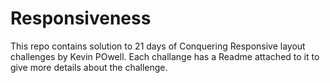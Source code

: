 # Responsiveness

This repo contains solution to 21 days of Conquering Responsive layout challenges by Kevin POwell. Each challange has a Readme attached to it to give more details about the challenge.



